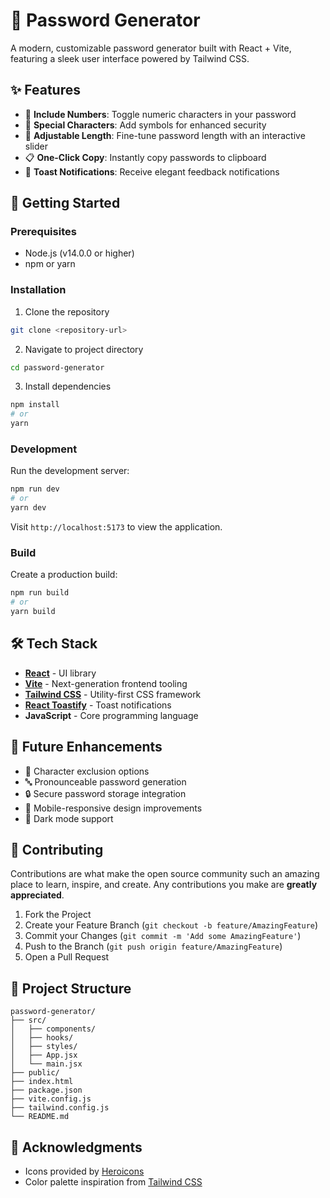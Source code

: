 
# 🔐 Password Generator

A modern, customizable password generator built with React + Vite, featuring a sleek user interface powered by Tailwind CSS.

## ✨ Features

- 🔢 **Include Numbers**: Toggle numeric characters in your password
- 💫 **Special Characters**: Add symbols for enhanced security
- 📏 **Adjustable Length**: Fine-tune password length with an interactive slider
- 📋 **One-Click Copy**: Instantly copy passwords to clipboard
- 🔔 **Toast Notifications**: Receive elegant feedback notifications

## 🚀 Getting Started

### Prerequisites

- Node.js (v14.0.0 or higher)
- npm or yarn

### Installation

1. Clone the repository

```bash
git clone <repository-url>
```

2. Navigate to project directory

```bash
cd password-generator
```

3. Install dependencies

```bash
npm install
# or
yarn
```

### Development

Run the development server:

```bash
npm run dev
# or
yarn dev
```

Visit `http://localhost:5173` to view the application.

### Build

Create a production build:

```bash
npm run build
# or
yarn build
```

## 🛠️ Tech Stack

- **[React](https://react.dev/)** - UI library
- **[Vite](https://vitejs.dev/)** - Next-generation frontend tooling
- **[Tailwind CSS](https://tailwindcss.com/)** - Utility-first CSS framework
- **[React Toastify](https://fkhadra.github.io/react-toastify/)** - Toast notifications
- **JavaScript** - Core programming language

## 🎯 Future Enhancements

- 🚫 Character exclusion options
- 🔤 Pronounceable password generation
- 🔒 Secure password storage integration
- 📱 Mobile-responsive design improvements
- 🌙 Dark mode support

## 🤝 Contributing

Contributions are what make the open source community such an amazing place to learn, inspire, and create. Any contributions you make are **greatly appreciated**.

1. Fork the Project
2. Create your Feature Branch (`git checkout -b feature/AmazingFeature`)
3. Commit your Changes (`git commit -m 'Add some AmazingFeature'`)
4. Push to the Branch (`git push origin feature/AmazingFeature`)
5. Open a Pull Request

## 📝 Project Structure

```
password-generator/
├── src/
│   ├── components/
│   ├── hooks/
│   ├── styles/
│   ├── App.jsx
│   └── main.jsx
├── public/
├── index.html
├── package.json
├── vite.config.js
├── tailwind.config.js
└── README.md
```

## 🙏 Acknowledgments

- Icons provided by [Heroicons](https://heroicons.com/)
- Color palette inspiration from [Tailwind CSS](https://tailwindcss.com/)
